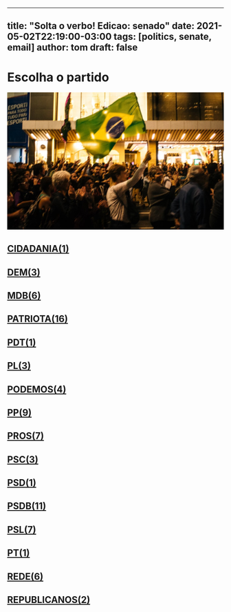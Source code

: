 
---
title: "Solta o verbo! Edicao: senado"
date: 2021-05-02T22:19:00-03:00
tags: [politics, senate, email]
author: tom
draft: false
---
<h1>Escolha o partido</h1>
<img src="/images/protest01.jpg" />
<h2><a href="mailto:sen.leilabarros@senado.leg.br,"> CIDADANIA(1) </a></h2><h2><a href="mailto:sen.alessandrovieira@senado.leg.br,sen.elizianegama@senado.leg.br,Sen.JaymeCampos@senado.leg.br,"> DEM(3) </a></h2><h2><a href="mailto:sen.marcosrogerio@senado.leg.br,sen.mariadocarmoalves@senado.leg.br,sen.chicorodrigues@senado.leg.br,sen.davialcolumbre@senado.leg.br,sen.rodrigopacheco@senado.leg.br,sen.jaderbarbalho@senado.leg.br,"> MDB(6) </a></h2><h2><a href="mailto:sen.jarbasvasconcelos@senado.leg.br,sen.fernandobezerracoelho@senado.leg.br,sen.luizcarlosdocarmo@senado.leg.br,sen.marcelocastro@senado.leg.br,sen.venezianovitaldorego@senado.leg.br,sen.renancalheiros@senado.leg.br,sen.marciobittar@senado.leg.br,sen.simonetebet@senado.leg.br,sen.eduardobraga@senado.leg.br,sen.darioberger@senado.leg.br,sen.rosedefreitas@senado.leg.br,sen.confuciomoura@senado.leg.br,sen.nildagondim@senado.leg.br,sen.eduardogomes@senado.leg.br,sen.giordano@senado.leg.br,sen.flaviobolsonaro@senado.leg.br,"> PATRIOTA(16) </a></h2><h2><a href="mailto:sen.wevertonrocha@senado.leg.br,"> PDT(1) </a></h2><h2><a href="mailto:sen.acirgurgacz@senado.leg.br,sen.cidgomes@senado.leg.br,sen.jorginhomello@senado.leg.br,"> PL(3) </a></h2><h2><a href="mailto:sen.wellingtonfagundes@senado.leg.br,sen.carlosportinho@senado.leg.br,sen.romario@senado.leg.br,sen.marcosdoval@senado.leg.br,"> PODEMOS(4) </a></h2><h2><a href="mailto:sen.styvensonvalentim@senado.leg.br,sen.eduardogirao@senado.leg.br,sen.lasiermartins@senado.leg.br,sen.reguffe@senado.leg.br,sen.jorgekajuru@senado.leg.br,sen.oriovistoguimaraes@senado.leg.br,sen.flavioarns@senado.leg.br,sen.alvarodias@senado.leg.br,sen.daniellaribeiro@senado.leg.br,"> PP(9) </a></h2><h2><a href="mailto: sen.elianenogueira@senado.leg.br,sen.elmanoferrer@senado.leg.br,sen.esperidiaoamin@senado.leg.br,sen.mailzagomes@senado.leg.br,sen.luiscarlosheinze@senado.leg.br,sen.katiaabreu@senado.leg.br,sen.zenaidemaia@senado.leg.br,"> PROS(7) </a></h2><h2><a href="mailto:sen.telmariomota@senado.leg.br,Sen.fernandocollor@senado.leg.br,sen.zequinhamarinho@senado.leg.br,"> PSC(3) </a></h2><h2><a href="mailto:sen.carlosviana@senado.leg.br,"> PSD(1) </a></h2><h2><a href="mailto:sen.sergiopetecao@senado.leg.br,sen.carlosfavaro@senado.leg.br,sen.vanderlancardoso@senado.leg.br,sen.angelocoronel@senado.leg.br,sen.antonioanastasia@senado.leg.br,sen.iraja@senado.leg.br,sen.omaraziz@senado.leg.br,sen.lucasbarreto@senado.leg.br,sen.ottoalencar@senado.leg.br,sen.nelsinhotrad@senado.leg.br,sen.izalcilucas@senado.leg.br,"> PSDB(11) </a></h2><h2><a href="mailto:sen.joseanibal@senado.leg.br,sen.tassojereissati@senado.leg.br,sen.pliniovalerio@senado.leg.br,sen.maragabrilli@senado.leg.br,sen.rodrigocunha@senado.leg.br,sen.robertorocha@senado.leg.br,sen.sorayathronicke@senado.leg.br,"> PSL(7) </a></h2><h2><a href="mailto:sen.rogeriocarvalho@senado.leg.br,"> PT(1) </a></h2><h2><a href="mailto:sen.paulopaim@senado.leg.br,sen.jeanpaulprates@senado.leg.br,sen.jaqueswagner@senado.leg.br,sen.paulorocha@senado.leg.br,sen.humbertocosta@senado.leg.br,sen.fabianocontarato@senado.leg.br,"> REDE(6) </a></h2><h2><a href="mailto:sen.randolferodrigues@senado.leg.br,sen.meciasdejesus@senado.leg.br,"> REPUBLICANOS(2) </a></h2>